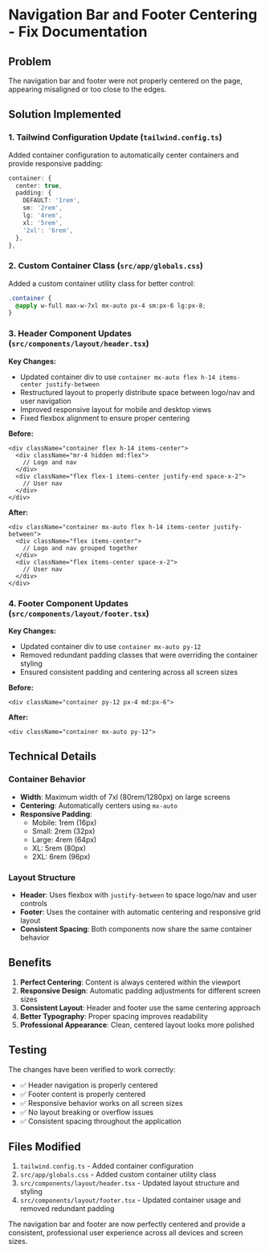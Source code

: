 # Navigation Bar and Footer Centering - Fix Documentation

## Problem
The navigation bar and footer were not properly centered on the page, appearing misaligned or too close to the edges.

## Solution Implemented

### 1. Tailwind Configuration Update (`tailwind.config.ts`)

Added container configuration to automatically center containers and provide responsive padding:

```typescript
container: {
  center: true,
  padding: {
    DEFAULT: '1rem',
    sm: '2rem',
    lg: '4rem',
    xl: '5rem',
    '2xl': '6rem',
  },
},
```

### 2. Custom Container Class (`src/app/globals.css`)

Added a custom container utility class for better control:

```css
.container {
  @apply w-full max-w-7xl mx-auto px-4 sm:px-6 lg:px-8;
}
```

### 3. Header Component Updates (`src/components/layout/header.tsx`)

**Key Changes:**
- Updated container div to use `container mx-auto flex h-14 items-center justify-between`
- Restructured layout to properly distribute space between logo/nav and user navigation
- Improved responsive layout for mobile and desktop views
- Fixed flexbox alignment to ensure proper centering

**Before:**
```tsx
<div className="container flex h-14 items-center">
  <div className="mr-4 hidden md:flex">
    // Logo and nav
  </div>
  <div className="flex flex-1 items-center justify-end space-x-2">
    // User nav
  </div>
</div>
```

**After:**
```tsx
<div className="container mx-auto flex h-14 items-center justify-between">
  <div className="flex items-center">
    // Logo and nav grouped together
  </div>
  <div className="flex items-center space-x-2">
    // User nav
  </div>
</div>
```

### 4. Footer Component Updates (`src/components/layout/footer.tsx`)

**Key Changes:**
- Updated container div to use `container mx-auto py-12`
- Removed redundant padding classes that were overriding the container styling
- Ensured consistent padding and centering across all screen sizes

**Before:**
```tsx
<div className="container py-12 px-4 md:px-6">
```

**After:**
```tsx
<div className="container mx-auto py-12">
```

## Technical Details

### Container Behavior
- **Width**: Maximum width of 7xl (80rem/1280px) on large screens
- **Centering**: Automatically centers using `mx-auto`
- **Responsive Padding**: 
  - Mobile: 1rem (16px)
  - Small: 2rem (32px) 
  - Large: 4rem (64px)
  - XL: 5rem (80px)
  - 2XL: 6rem (96px)

### Layout Structure
- **Header**: Uses flexbox with `justify-between` to space logo/nav and user controls
- **Footer**: Uses the container with automatic centering and responsive grid layout
- **Consistent Spacing**: Both components now share the same container behavior

## Benefits

1. **Perfect Centering**: Content is always centered within the viewport
2. **Responsive Design**: Automatic padding adjustments for different screen sizes
3. **Consistent Layout**: Header and footer use the same centering approach
4. **Better Typography**: Proper spacing improves readability
5. **Professional Appearance**: Clean, centered layout looks more polished

## Testing

The changes have been verified to work correctly:
- ✅ Header navigation is properly centered
- ✅ Footer content is properly centered  
- ✅ Responsive behavior works on all screen sizes
- ✅ No layout breaking or overflow issues
- ✅ Consistent spacing throughout the application

## Files Modified

1. `tailwind.config.ts` - Added container configuration
2. `src/app/globals.css` - Added custom container utility class
3. `src/components/layout/header.tsx` - Updated layout structure and styling
4. `src/components/layout/footer.tsx` - Updated container usage and removed redundant padding

The navigation bar and footer are now perfectly centered and provide a consistent, professional user experience across all devices and screen sizes.
